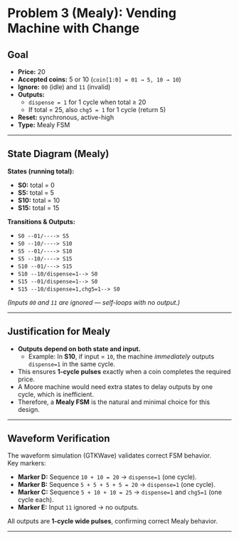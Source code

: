 # Problem 3 (Mealy): Vending Machine with Change

## Goal
- **Price:** 20  
- **Accepted coins:** 5 or 10 (`coin[1:0] = 01 → 5, 10 → 10`)  
- **Ignore:** `00` (idle) and `11` (invalid)  
- **Outputs:**
  - `dispense = 1` for 1 cycle when total ≥ 20  
  - If total = 25, also `chg5 = 1` for 1 cycle (return 5)  
- **Reset:** synchronous, active-high  
- **Type:** Mealy FSM  

---

## State Diagram (Mealy)

**States (running total):**
- **S0:** total = 0  
- **S5:** total = 5  
- **S10:** total = 10  
- **S15:** total = 15  

**Transitions & Outputs:**
- `S0 --01/----> S5`  
- `S0 --10/----> S10`  
- `S5 --01/----> S10`  
- `S5 --10/----> S15`  
- `S10 --01/---> S15`  
- `S10 --10/dispense=1--> S0`  
- `S15 --01/dispense=1--> S0`  
- `S15 --10/dispense=1,chg5=1--> S0`  

*(Inputs `00` and `11` are ignored — self-loops with no output.)*

---

## Justification for Mealy

- **Outputs depend on both state and input.**  
  - Example: In **S10**, if input = `10`, the machine *immediately* outputs `dispense=1` in the same cycle.  
- This ensures **1-cycle pulses** exactly when a coin completes the required price.  
- A Moore machine would need extra states to delay outputs by one cycle, which is inefficient.  
- Therefore, a **Mealy FSM** is the natural and minimal choice for this design.  

---

## Waveform Verification

The waveform simulation (GTKWave) validates correct FSM behavior.  
Key markers:

- **Marker D:** Sequence `10 + 10 = 20` → `dispense=1` (one cycle).  
- **Marker B:** Sequence `5 + 5 + 5 + 5 = 20` → `dispense=1` (one cycle).  
- **Marker C:** Sequence `5 + 10 + 10 = 25` → `dispense=1` and `chg5=1` (one cycle each).  
- **Marker E:** Input `11` ignored → no outputs.  

All outputs are **1-cycle wide pulses**, confirming correct Mealy behavior.

---

